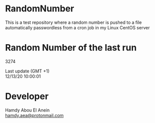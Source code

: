 # RandomNumber    
This is a test repository where a random number is pushed to a file automatically passwordless from a cron job in my Linux CentOS server    
# Random Number of the last run   
3274
      
Last update (GMT +1)    
12/13/20 10:00:01
# Developer    
Hamdy Abou El Anein   
hamdy.aea@protonmail.com
